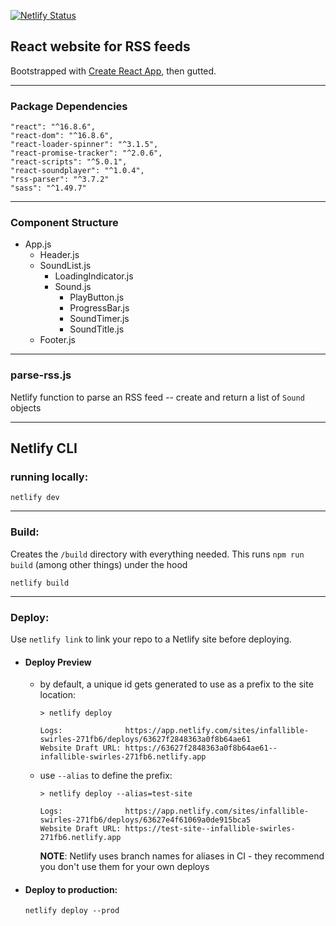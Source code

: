 [![Netlify Status](https://api.netlify.com/api/v1/badges/2f44b19a-4cfc-4887-8795-b04a3a01e34f/deploy-status)](https://app.netlify.com/sites/infallible-swirles-271fb6/deploys)

## React website for RSS feeds

Bootstrapped with [Create React App](https://github.com/facebook/create-react-app), then gutted.

---

### **Package Dependencies**

    "react": "^16.8.6",
    "react-dom": "^16.8.6",
    "react-loader-spinner": "^3.1.5",
    "react-promise-tracker": "^2.0.6",
    "react-scripts": "^5.0.1",
    "react-soundplayer": "^1.0.4",
    "rss-parser": "^3.7.2"
    "sass": "^1.49.7"
    
---

### **Component Structure**

- App.js
    - Header.js
    - SoundList.js
        - LoadingIndicator.js
        - Sound.js
            - PlayButton.js
            - ProgressBar.js
            - SoundTimer.js
            - SoundTitle.js
    - Footer.js

---

### parse-rss.js

Netlify function to parse an RSS feed -- create and return a list of `Sound` objects

---

## Netlify CLI

### running locally: 

```
netlify dev
```

---

### Build: 

Creates the `/build` directory with everything needed.  This runs `npm run build` (among other things) under the hood

```
netlify build
```

---

### Deploy: 

Use `netlify link` to link your repo to a Netlify site before deploying. 

-   #### Deploy Preview

    - by default, a unique id gets generated to use as a prefix to the site location: 

      ```
      > netlify deploy

      Logs:              https://app.netlify.com/sites/infallible-swirles-271fb6/deploys/63627f2848363a0f8b64ae61
      Website Draft URL: https://63627f2848363a0f8b64ae61--infallible-swirles-271fb6.netlify.app
      ```

    - use `--alias` to define the prefix: 
      

      ```
      > netlify deploy --alias=test-site

      Logs:              https://app.netlify.com/sites/infallible-swirles-271fb6/deploys/63627e4f61069a0de915bca5
      Website Draft URL: https://test-site--infallible-swirles-271fb6.netlify.app
      ```

      **NOTE**: Netlify uses branch names for aliases in CI - they recommend you don't use them for your own deploys


  - #### Deploy to production: 

    ```
    netlify deploy --prod
    ```
